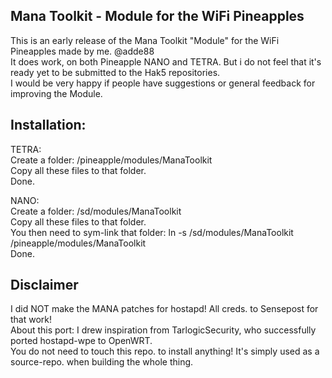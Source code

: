 ## Mana Toolkit - Module for the WiFi Pineapples  
This is an early release of the Mana Toolkit "Module" for the WiFi Pineapples made by me. @adde88  
It does work, on both Pineapple NANO and TETRA.  But i do not feel that it's ready yet to be submitted to the Hak5 repositories.    
I would be very happy if people have suggestions or general feedback for improving the Module.  

Installation:
-----------------
TETRA:  
Create a folder: /pineapple/modules/ManaToolkit  
Copy all these files to that folder.  
Done.  
  
NANO:  
Create a folder: /sd/modules/ManaToolkit  
Copy all these files to that folder.  
You then need to sym-link that folder: ln -s /sd/modules/ManaToolkit /pineapple/modules/ManaToolkit  
Done.  
  
Disclaimer
-----------------
I did NOT make the MANA patches for hostapd! All creds. to Sensepost for that work!    
About this port: I drew inspiration from TarlogicSecurity, who successfully ported hostapd-wpe to OpenWRT.  
You do not need to touch this repo. to install anything! It's simply used as a source-repo. when building the whole thing.
